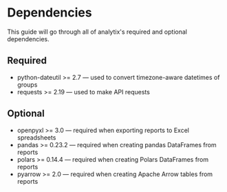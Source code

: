 # Dependencies

This guide will go through all of analytix's required and optional dependencies.

## Required

* python-dateutil >= 2.7 — used to convert timezone-aware datetimes of groups
* requests >= 2.19 — used to make API requests

## Optional

* openpyxl >= 3.0 — required when exporting reports to Excel spreadsheets
* pandas >= 0.23.2 — required when creating pandas DataFrames from reports
* polars >= 0.14.4 — required when creating Polars DataFrames from reports
* pyarrow >= 2.0 — required when creating Apache Arrow tables from reports

